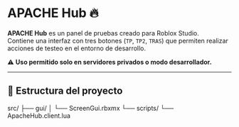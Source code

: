 # APACHE Hub 🔥

**APACHE Hub** es un panel de pruebas creado para Roblox Studio.  
Contiene una interfaz con tres botones (`TP`, `TP2`, `TRAS`) que permiten realizar acciones de testeo en el entorno de desarrollo.

⚠️ **Uso permitido solo en servidores privados o modo desarrollador.**

---

## 📂 Estructura del proyecto

src/
├── gui/
│ └── ScreenGui.rbxmx
└── scripts/
└── ApacheHub.client.lua
